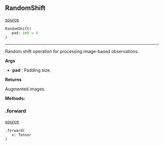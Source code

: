 #


## RandomShift
[source](https://github.com/RLE-Foundation/Hsuanwu/blob/main/hsuanwu/xplore/augmentation/random_shift.py/#L7)
```python 
RandomShift(
   pad: int = 4
)
```


---
Random shift operation for processing image-based observations.


**Args**

* **pad**  : Padding size.


**Returns**

Augmented images.


**Methods:**


### .forward
[source](https://github.com/RLE-Foundation/Hsuanwu/blob/main/hsuanwu/xplore/augmentation/random_shift.py/#L20)
```python
.forward(
   x: Tensor
)
```


